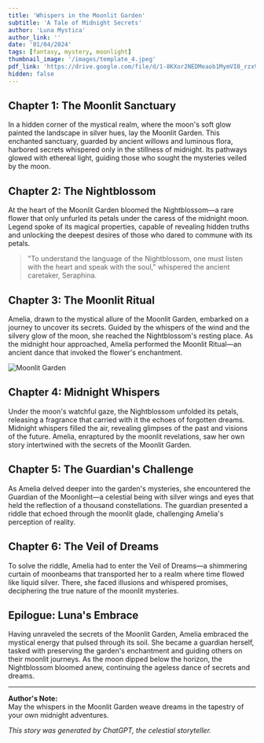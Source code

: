 ```yaml
---
title: 'Whispers in the Moonlit Garden'
subtitle: 'A Tale of Midnight Secrets'
author: 'Luna Mystica'
author_link: ''
date: '01/04/2024'
tags: [fantasy, mystery, moonlight]
thumbnail_image: '/images/template_4.jpeg'
pdf_link: 'https://drive.google.com/file/d/1-8KXor2NEDMeaob1MymVI0_rzx91Kn_m/preview'
hidden: false
---
```


## Chapter 1: The Moonlit Sanctuary

In a hidden corner of the mystical realm, where the moon's soft glow painted the landscape in silver hues, lay the Moonlit Garden. This enchanted sanctuary, guarded by ancient willows and luminous flora, harbored secrets whispered only in the stillness of midnight. Its pathways glowed with ethereal light, guiding those who sought the mysteries veiled by the moon.

## Chapter 2: The Nightblossom

At the heart of the Moonlit Garden bloomed the Nightblossom—a rare flower that only unfurled its petals under the caress of the midnight moon. Legend spoke of its magical properties, capable of revealing hidden truths and unlocking the deepest desires of those who dared to commune with its petals.

> "To understand the language of the Nightblossom, one must listen with the heart and speak with the soul," whispered the ancient caretaker, Seraphina.

## Chapter 3: The Moonlit Ritual

Amelia, drawn to the mystical allure of the Moonlit Garden, embarked on a journey to uncover its secrets. Guided by the whispers of the wind and the silvery glow of the moon, she reached the Nightblossom's resting place. As the midnight hour approached, Amelia performed the Moonlit Ritual—an ancient dance that invoked the flower's enchantment.

![Moonlit Garden](/images/template_1.jpeg)

## Chapter 4: Midnight Whispers

Under the moon's watchful gaze, the Nightblossom unfolded its petals, releasing a fragrance that carried with it the echoes of forgotten dreams. Midnight whispers filled the air, revealing glimpses of the past and visions of the future. Amelia, enraptured by the moonlit revelations, saw her own story intertwined with the secrets of the Moonlit Garden.

## Chapter 5: The Guardian's Challenge

As Amelia delved deeper into the garden's mysteries, she encountered the Guardian of the Moonlight—a celestial being with silver wings and eyes that held the reflection of a thousand constellations. The guardian presented a riddle that echoed through the moonlit glade, challenging Amelia's perception of reality.

## Chapter 6: The Veil of Dreams

To solve the riddle, Amelia had to enter the Veil of Dreams—a shimmering curtain of moonbeams that transported her to a realm where time flowed like liquid silver. There, she faced illusions and whispered promises, deciphering the true nature of the moonlit mysteries.

## Epilogue: Luna's Embrace

Having unraveled the secrets of the Moonlit Garden, Amelia embraced the mystical energy that pulsed through its soil. She became a guardian herself, tasked with preserving the garden's enchantment and guiding others on their moonlit journeys. As the moon dipped below the horizon, the Nightblossom bloomed anew, continuing the ageless dance of secrets and dreams.

---

**Author's Note:**  
May the whispers in the Moonlit Garden weave dreams in the tapestry of your own midnight adventures.

_This story was generated by ChatGPT, the celestial storyteller._

